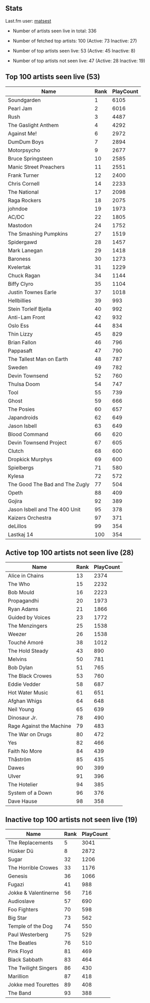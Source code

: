 ## Stats 


Last.fm user: [matsest](https://www.last.fm/user/matsest)

- Number of artists seen live in total: 336

- Number of fetched top artists: 100 (Active: 73 Inactive: 27)

- Number of top artists seen live: 53 (Active: 45 Inactive: 8)

- Number of top artists not seen live: 47 (Active: 28 Inactive: 19)

## Top 100 artists seen live (53)

Name                           | Rank | PlayCount
------------------------------ | ---- | ---------
Soundgarden                    | 1    | 6105     
Pearl Jam                      | 2    | 6016     
Rush                           | 3    | 4487     
The Gaslight Anthem            | 4    | 4292     
Against Me!                    | 6    | 2972     
DumDum Boys                    | 7    | 2894     
Motorpsycho                    | 9    | 2677     
Bruce Springsteen              | 10   | 2585     
Manic Street Preachers         | 11   | 2551     
Frank Turner                   | 12   | 2400     
Chris Cornell                  | 14   | 2233     
The National                   | 17   | 2098     
Raga Rockers                   | 18   | 2075     
johndoe                        | 19   | 1973     
AC/DC                          | 22   | 1805     
Mastodon                       | 24   | 1752     
The Smashing Pumpkins          | 27   | 1519     
Spidergawd                     | 28   | 1457     
Mark Lanegan                   | 29   | 1418     
Baroness                       | 30   | 1273     
Kvelertak                      | 31   | 1229     
Chuck Ragan                    | 34   | 1144     
Biffy Clyro                    | 35   | 1104     
Justin Townes Earle            | 37   | 1018     
Hellbillies                    | 39   | 993      
Stein Torleif Bjella           | 40   | 992      
Anti-Lam Front                 | 42   | 932      
Oslo Ess                       | 44   | 834      
Thin Lizzy                     | 45   | 829      
Brian Fallon                   | 46   | 796      
Pappasaft                      | 47   | 790      
The Tallest Man on Earth       | 48   | 787      
Sweden                         | 49   | 782      
Devin Townsend                 | 52   | 760      
Thulsa Doom                    | 54   | 747      
Tool                           | 55   | 739      
Ghost                          | 59   | 666      
The Posies                     | 60   | 657      
Japandroids                    | 62   | 649      
Jason Isbell                   | 63   | 649      
Blood Command                  | 66   | 620      
Devin Townsend Project         | 67   | 605      
Clutch                         | 68   | 600      
Dropkick Murphys               | 69   | 600      
Spielbergs                     | 71   | 580      
Kylesa                         | 72   | 572      
The Good The Bad and The Zugly | 77   | 504      
Opeth                          | 88   | 409      
Gojira                         | 92   | 389      
Jason Isbell and The 400 Unit  | 95   | 378      
Kaizers Orchestra              | 97   | 371      
deLillos                       | 99   | 354      
Lastkaj 14                     | 100  | 354      

## Active top 100 artists not seen live (28)

Name                     | Rank | PlayCount
------------------------ | ---- | ---------
Alice in Chains          | 13   | 2374     
The Who                  | 15   | 2232     
Bob Mould                | 16   | 2223     
Propagandhi              | 20   | 1973     
Ryan Adams               | 21   | 1866     
Guided by Voices         | 23   | 1772     
The Menzingers           | 25   | 1538     
Weezer                   | 26   | 1538     
Touché Amoré             | 38   | 1012     
The Hold Steady          | 43   | 890      
Melvins                  | 50   | 781      
Bob Dylan                | 51   | 765      
The Black Crowes         | 53   | 760      
Eddie Vedder             | 58   | 687      
Hot Water Music          | 61   | 651      
Afghan Whigs             | 64   | 648      
Neil Young               | 65   | 639      
Dinosaur Jr.             | 78   | 490      
Rage Against the Machine | 79   | 483      
The War on Drugs         | 80   | 472      
Yes                      | 82   | 466      
Faith No More            | 84   | 439      
Thåström                 | 85   | 435      
Dawes                    | 90   | 399      
Ulver                    | 91   | 396      
The Hotelier             | 94   | 385      
System of a Down         | 96   | 376      
Dave Hause               | 98   | 358      

## Inactive top 100 artists not seen live (19)

Name                 | Rank | PlayCount
-------------------- | ---- | ---------
The Replacements     | 5    | 3041     
Hüsker Dü            | 8    | 2872     
Sugar                | 32   | 1206     
The Horrible Crowes  | 33   | 1176     
Genesis              | 36   | 1066     
Fugazi               | 41   | 988      
Jokke & Valentinerne | 56   | 716      
Audioslave           | 57   | 690      
Foo Fighters         | 70   | 598      
Big Star             | 73   | 562      
Temple of the Dog    | 74   | 550      
Paul Westerberg      | 75   | 529      
The Beatles          | 76   | 510      
Pink Floyd           | 81   | 469      
Black Sabbath        | 83   | 464      
The Twilight Singers | 86   | 430      
Marillion            | 87   | 418      
Jokke med Tourettes  | 89   | 408      
The Band             | 93   | 388      
